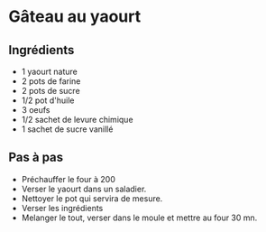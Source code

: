 # Gâteau au yaourt
## Ingrédients

  * 1 yaourt nature
  * 2 pots de farine
  * 2 pots de sucre
  * 1/2 pot d'huile
  * 3 oeufs
  * 1/2 sachet de levure chimique
  * 1 sachet de sucre vanillé

## Pas à pas
  - Préchauffer le four à 200
  - Verser le yaourt dans un saladier.
  - Nettoyer le pot qui servira de mesure.
  - Verser les ingrédients
  - Melanger le tout, verser dans le moule et mettre au four 30 mn.

